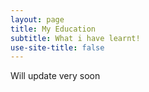 ```yaml
---
layout: page
title: My Education
subtitle: What i have learnt!
use-site-title: false
---
```

Will update very soon
